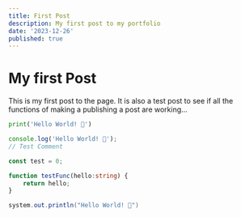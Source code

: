 ```yaml
---
title: First Post
description: My first post to my portfolio
date: '2023-12-26'
published: true
---
```


# My first Post

This is my first post to the page. It is also a test post to see if all the functions of making a publishing a post are working...

```python
print('Hello World! 👋')
```

```ts
console.log('Hello World! 👋');
// Test Comment

const test = 0;

function testFunc(hello:string) {
    return hello;
}
```

```java
system.out.println("Hello World! 👋")
```